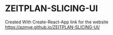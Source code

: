 # ZEITPLAN-SLICING-UI
Created With Create-React-App
link for the website https://azmye.github.io/ZEITPLAN-SLICING-UI/

